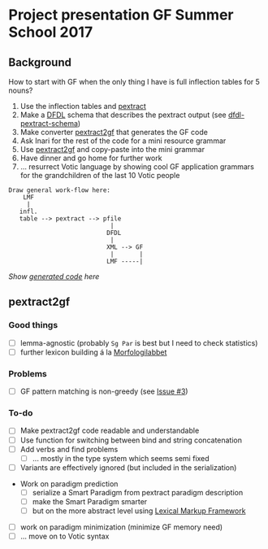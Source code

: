 # Project presentation GF Summer School 2017

## Background

How to start with GF when the only thing I have is full inflection tables for 5 nouns?

1. Use the inflection tables and [pextract](https://github.com/marfors/paradigmextract)
2. Make a [DFDL](http://dfdlschemas.github.io/) schema that describes the pextract output (see [dfdl-pextract-schema](https://github.com/keeleleek/dfdl-pextract-schema))
3. Make converter [pextract2gf](https://github.com/keeleleek/pextract2gf) that generates the GF code
4. Ask Inari for the rest of the code for a mini resource grammar
5. Use [pextract2gf](https://github.com/keeleleek/pextract2gf) and copy-paste into the mini grammar
6. Have dinner and go home for further work
7. ... resurrect Votic language by showing cool GF application grammars for the grandchildren of the last 10 Votic people

```
Draw general work-flow here:
    LMF
     |
   infl.
   table --> pextract --> pfile
                            |
                           DFDL
                            |
                           XML --> GF
                            |       |
                           LMF -----|
```


_Show [generated code](https://github.com/keeleleek/pextract2gf/tree/master/examples) here_

## pextract2gf

### Good things

- [ ] lemma-agnostic (probably `Sg Par` is best but I need to check statistics)
- [ ] further lexicon building á la [Morfologilabbet](https://spraakbanken.gu.se/karp/morfologilabbet)

### Problems

- [ ] GF pattern matching is non-greedy (see [Issue #3](https://github.com/keeleleek/GF-Votic/issues/3))

### To-do

- [ ] Make pextract2gf code readable and understandable
- [ ] Use function for switching between bind and string concatenation
- [ ] Add verbs and find problems
  - [ ] ... mostly in the type system which seems semi fixed
- [ ] Variants are effectively ignored (but included in the serialization)
- Work on paradigm prediction
  - [ ] serialize a Smart Paradigm from pextract paradigm description
  - [ ] make the Smart Paradigm smarter
  - [ ] but on the more abstract level using [Lexical Markup Framework](http://www.lexicalmarkupframework.org/)
- [ ] work on paradigm minimization (minimize GF memory need)
- [ ] ... move on to Votic syntax
